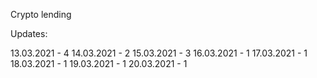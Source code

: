 Crypto lending

Updates:

  13.03.2021 - 4
  14.03.2021 - 2
  15.03.2021 - 3
  16.03.2021 - 1
  17.03.2021 - 1
  18.03.2021 - 1
  19.03.2021 - 1
  20.03.2021 - 1
